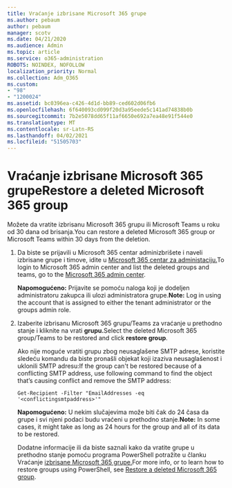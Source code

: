 ```yaml
---
title: Vraćanje izbrisane Microsoft 365 grupe
ms.author: pebaum
author: pebaum
manager: scotv
ms.date: 04/21/2020
ms.audience: Admin
ms.topic: article
ms.service: o365-administration
ROBOTS: NOINDEX, NOFOLLOW
localization_priority: Normal
ms.collection: Adm_O365
ms.custom:
- "98"
- "1200024"
ms.assetid: bc0396ea-c426-4d1d-bb89-ced602d06fb6
ms.openlocfilehash: 6f640093cd099f20d3a95eede5c141ad74838b0b
ms.sourcegitcommit: 7b2e5078dd65f11af6650e692a7ea48e91f544e0
ms.translationtype: MT
ms.contentlocale: sr-Latn-RS
ms.lasthandoff: 04/02/2021
ms.locfileid: "51505703"
---
```

# <a name="restore-a-deleted-microsoft-365-group"></a><span data-ttu-id="5dc48-102">Vraćanje izbrisane Microsoft 365 grupe</span><span class="sxs-lookup"><span data-stu-id="5dc48-102">Restore a deleted Microsoft 365 group</span></span>

<span data-ttu-id="5dc48-103">Možete da vratite izbrisanu Microsoft 365 grupu ili Microsoft Teams u roku od 30 dana od brisanja.</span><span class="sxs-lookup"><span data-stu-id="5dc48-103">You can restore a deleted Microsoft 365 group or Microsoft Teams within 30 days from the deletion.</span></span>

1. <span data-ttu-id="5dc48-104">Da biste se prijavili u Microsoft 365 centar adminizbrišete i naveli izbrisane grupe i timove, idite u [Microsoft 365 centar za administaciju.](https://aka.ms/RestoreDeletedGroup)</span><span class="sxs-lookup"><span data-stu-id="5dc48-104">To login to Microsoft 365 admin center and list the deleted groups and teams, go to the [Microsoft 365 admin center](https://aka.ms/RestoreDeletedGroup).</span></span>

    <span data-ttu-id="5dc48-105">**Napomogućeno:** Prijavite se pomoću naloga koji je dodeljen administratoru zakupca ili ulozi administratora grupe.</span><span class="sxs-lookup"><span data-stu-id="5dc48-105">**Note:** Log in using the account that is assigned to either the tenant administrator or the groups admin role.</span></span>

1. <span data-ttu-id="5dc48-106">Izaberite izbrisanu Microsoft 365 grupu/Teams za vraćanje u prethodno stanje i kliknite na vrati **grupu.**</span><span class="sxs-lookup"><span data-stu-id="5dc48-106">Select the deleted Microsoft 365 group/Teams to be restored and click **restore group**.</span></span>

    <span data-ttu-id="5dc48-107">Ako nije moguće vratiti grupu zbog neusaglašene SMTP adrese, koristite sledeću komandu da biste pronašli objekat koji izaziva neusaglašenost i uklonili SMTP adresu:</span><span class="sxs-lookup"><span data-stu-id="5dc48-107">If the group can't be restored because of a conflicting SMTP address, use following command to find the object that’s causing conflict and remove the SMTP address:</span></span>

    `Get-Recipient -Filter "EmailAddresses -eq '<conflictingsmtpaddress>'"`

    <span data-ttu-id="5dc48-108">**Napomogućeno:** U nekim slučajevima može biti čak do 24 časa da grupe i svi njeni podaci budu vraćeni u prethodno stanje.</span><span class="sxs-lookup"><span data-stu-id="5dc48-108">**Note:** In some cases, it might take as long as 24 hours for the group and all of its data to be restored.</span></span>

    <span data-ttu-id="5dc48-109">Dodatne informacije ili da biste saznali kako da vratite grupe u prethodno stanje pomoću programa PowerShell potražite u članku Vraćanje [izbrisane Microsoft 365 grupe.](https://go.microsoft.com/fwlink/?linkid=867802)</span><span class="sxs-lookup"><span data-stu-id="5dc48-109">For more info, or to learn how to restore groups using PowerShell, see [Restore a deleted Microsoft 365 group](https://go.microsoft.com/fwlink/?linkid=867802).</span></span>